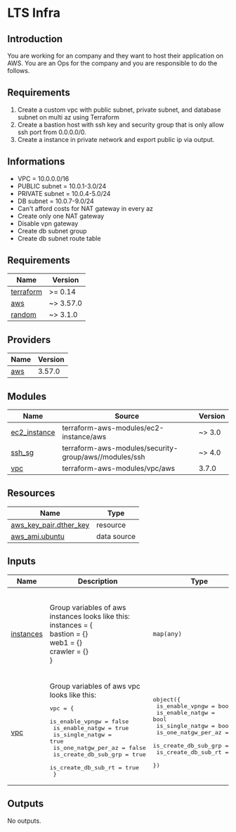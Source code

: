 # LTS Infra

## Introduction

You are working for an company and they want to host their application on AWS. You are an Ops for the company and you are responsible to do the follows.


## Requirements

1. Create a custom vpc with public subnet, private subnet, and database subnet on multi az using Terraform
2. Create a bastion host with ssh key and security group that is only allow ssh port from 0.0.0.0/0.
3. Create a instance in private network and export public ip via output.

## Informations
- VPC = 10.0.0.0/16
- PUBLIC subnet = 10.0.1-3.0/24
- PRIVATE subnet = 10.0.4-5.0/24
- DB subnet = 10.0.7-9.0/24
- Can't afford costs for NAT gateway in every az
- Create only one NAT gateway
- Disable vpn gateway
- Create db subnet group
- Create db subnet route table


<!-- BEGINNING OF PRE-COMMIT-TERRAFORM DOCS HOOK -->
## Requirements

| Name | Version |
|------|---------|
| <a name="requirement_terraform"></a> [terraform](#requirement\_terraform) | >= 0.14 |
| <a name="requirement_aws"></a> [aws](#requirement\_aws) | ~> 3.57.0 |
| <a name="requirement_random"></a> [random](#requirement\_random) | ~> 3.1.0 |

## Providers

| Name | Version |
|------|---------|
| <a name="provider_aws"></a> [aws](#provider\_aws) | 3.57.0 |

## Modules

| Name | Source | Version |
|------|--------|---------|
| <a name="module_ec2_instance"></a> [ec2\_instance](#module\_ec2\_instance) | terraform-aws-modules/ec2-instance/aws | ~> 3.0 |
| <a name="module_ssh_sg"></a> [ssh\_sg](#module\_ssh\_sg) | terraform-aws-modules/security-group/aws//modules/ssh | ~> 4.0 |
| <a name="module_vpc"></a> [vpc](#module\_vpc) | terraform-aws-modules/vpc/aws | 3.7.0 |

## Resources

| Name | Type |
|------|------|
| [aws_key_pair.dther_key](https://registry.terraform.io/providers/hashicorp/aws/latest/docs/resources/key_pair) | resource |
| [aws_ami.ubuntu](https://registry.terraform.io/providers/hashicorp/aws/latest/docs/data-sources/ami) | data source |

## Inputs

| Name | Description | Type | Default | Required |
|------|-------------|------|---------|:--------:|
| <a name="input_instances"></a> [instances](#input\_instances) | Group variables of aws instances looks like this:<br>  instances = {<br>      bastion = {}<br>      web1 = {}<br>      crawler = {}<br>  } | `map(any)` | <pre>{<br>  "bastion": {<br>    "distro": "ubuntu",<br>    "instance_type": "t3.micro",<br>    "is_mon_true": true,<br>    "network": "public1",<br>    "sg": "ssh_sg",<br>    "ssh_key": "dther"<br>  }<br>}</pre> | no |
| <a name="input_vpc"></a> [vpc](#input\_vpc) | Group variables of aws vpc looks like this:<pre>vpc = {<br>    is_enable_vpngw      = false<br>    is_enable_natgw      = true<br>    is_single_natgw      = true<br>    is_one_natgw_per_az  = false<br>    is_create_db_sub_grp = true<br>    is_create_db_sub_rt  = true<br>  }</pre> | <pre>object({<br>    is_enable_vpngw      = bool<br>    is_enable_natgw      = bool<br>    is_single_natgw      = bool<br>    is_one_natgw_per_az  = bool<br>    is_create_db_sub_grp = bool<br>    is_create_db_sub_rt  = bool<br>  })</pre> | <pre>{<br>  "is_create_db_sub_grp": true,<br>  "is_create_db_sub_rt": true,<br>  "is_enable_natgw": true,<br>  "is_enable_vpngw": false,<br>  "is_one_natgw_per_az": false,<br>  "is_single_natgw": true<br>}</pre> | no |

## Outputs

No outputs.
<!-- END OF PRE-COMMIT-TERRAFORM DOCS HOOK -->
